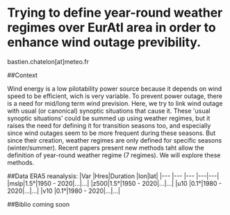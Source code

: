 # Trying to define year-round weather regimes over EurAtl area in order to enhance wind outage previbility.
bastien.chatelon[at]meteo.fr

##Context

Wind energy is a low pilotability power source because it depends on wind speed to be efficient, wich is very variable. To prevent power outage, there is a need for mid/long term wind prevision.
Here, we try to link wind outage with usual (or canonical) synoptic situations that cause it. These 'usual synoptic situations' could be summed up using weather regimes, but it raises the need for defining it for transition seasons too, and especially since wind outages seem to be more frequent during these seasons.
But since their creation, weather regimes are only defined for specific seasons (winter/summer). Recent papers present new methods taht allow the definition of year-round weather regime (7 regimes). We will explore these methods.

##Data
ERA5 reanalysis:
|Var |Hres|Duration   |lon|lat|
|--- |--- |---        |---|---|
|mslp|1.5°|1950 - 2020|...|...|
|z500|1.5°|1950 - 2020|...|...|
|u10 |0.1°|1980 - 2020|...|...|
|v10 |0.1°|1980 - 2020|...|...|

##Biblio
coming soon
